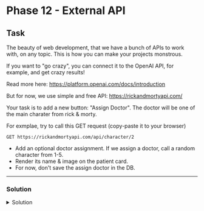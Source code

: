 # Phase 12 - External API

## Task

The beauty of web development, that we have a bunch of APIs to work with, on any topic. This is how you can make your projects monstrous.

If you want to "go crazy", you can connect it to the OpenAI API, for example, and get crazy results!

Read more here: https://platform.openai.com/docs/introduction

But for now, we use simple and free API: https://rickandmortyapi.com/

Your task is to add a new button: "Assign Doctor". The doctor will be one of the main charater from rick & morty.

For exmplae, try to call this GET request (copy-paste it to your browser)
```
GET https://rickandmortyapi.com/api/character/2
```

- Add an optional doctor assignment. If we assign a doctor, call a random character from 1-5. 
- Render its name & image on the patient card.
- For now, don't save the assign doctor in the DB.
---

### Solution

<details>
  <summary>Solution</summary>

Modify the Patient interface to include an optional doctor field in types.ts:

```ts
export interface Patient {
  name: string;
  age: number;
  gender: string;
  height: number;
  weight: number;
  bloodPressure: string;
  bloodSugar: string;
  doctor?: {
    name: string;
    image: string;
  };
}
```

Add a new function assignRandomDoctor in the PatientCard component, and update the component with the "Assign Doctor" button and the doctor's information if available:

```tsx
import React, { useState } from "react";
import { Card, CardContent, Typography, Button } from "@mui/material";
import { Patient } from "../types";

interface CardProps {
  patient: Patient;
}

export const PatientCard: React.FC<CardProps> = ({ patient }) => {
  const [doctor, setDoctor] = useState(patient.doctor);

  const assignRandomDoctor = async () => {
    const randomId = Math.floor(Math.random() * 5) + 1;
    const response = await fetch(`https://rickandmortyapi.com/api/character/${randomId}`);
    const data = await response.json();

    const newDoctor = {
      name: data.name,
      image: data.image,
    };

    setDoctor(newDoctor);
  };

  return (
    <Card sx={{ width: 300, marginBottom: 2, border: "2px solid grey" }}>
      <CardContent>
        <Typography>Name: {patient.name}</Typography>
        <Typography>Age: {patient.age}</Typography>
        <Typography>Gender: {patient.gender}</Typography>
        <Typography>Height: {patient.height} cm</Typography>
        <Typography>Weight: {patient.weight} kg</Typography>
        <Typography>Blood Pressure: {patient.bloodPressure}</Typography>
        <Typography>Blood Sugar: {patient.bloodSugar}</Typography>
        {doctor && (
          <>
            <Typography>Doctor: {doctor.name}</Typography>
            <img src={doctor.image} alt={doctor.name} width="100" />
          </>
        )}
        <Button onClick={assignRandomDoctor} variant="contained" size="small">
          Assign Random Doctor
        </Button>
      </CardContent>
    </Card>
  );
};
```

</details>

